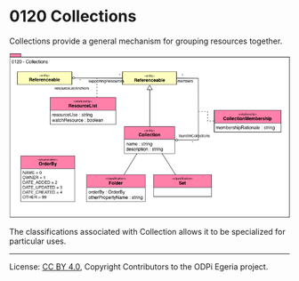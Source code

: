 <!-- SPDX-License-Identifier: CC-BY-4.0 -->
<!-- Copyright Contributors to the ODPi Egeria project. -->

# 0120 Collections

Collections provide a general mechanism for grouping
resources together.

![UML](0120-Collections.png)

The classifications associated with Collection allows it
to be specialized for particular uses.



----
License: [CC BY 4.0](https://creativecommons.org/licenses/by/4.0/),
Copyright Contributors to the ODPi Egeria project.
